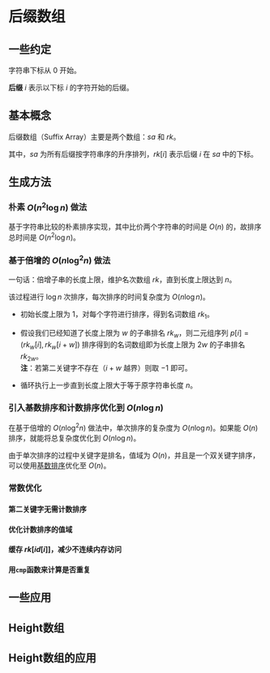 # 后缀数组

## 一些约定

字符串下标从 $0$ 开始。

**后缀** $i$ 表示以下标 $i$ 的字符开始的后缀。

## 基本概念

后缀数组（Suffix Array）主要是两个数组：$sa$ 和 $rk$。

其中，$sa$ 为所有后缀按字符串序的升序排列，$rk[i]$ 表示后缀 $i$ 在 $sa$ 中的下标。

## 生成方法

### 朴素 $O(n^2 \log n)$ 做法

基于字符串比较的朴素排序实现，其中比价两个字符串的时间是 $O(n)$ 的，故排序总时间是 $O(n^2 \log n)$。

### 基于倍增的 $O(n \log^2 n)$ 做法

一句话：倍增子串的长度上限，维护名次数组 $rk$，直到长度上限达到 $n$。

该过程进行 $\log n$ 次排序，每次排序的时间复杂度为 $O(n \log n)$。

* 初始长度上限为 $1$，对每个字符进行排序，得到名词数组 $rk_1$。

* 假设我们已经知道了长度上限为 $w$ 的子串排名 $rk_w$，则二元组序列 $p[i] = (rk_w[i], rk_w[i + w])$ 排序得到的名词数组即为长度上限为 $2w$ 的子串排名 $rk_{2w}$。  
**注**：若第二关键字不存在（$i + w$ 越界）则取 $-1$ 即可。

* 循环执行上一步直到长度上限大于等于原字符串长度 $n$。

### 引入基数排序和计数排序优化到 $O(n \log n)$

在基于倍增的 $O(n \log^2 n)$ 做法中，单次排序的复杂度为 $O(n \log n)$。如果能 $O(n)$ 排序，就能将总复杂度优化到 $O(n \log n)$。

由于单次排序的过程中关键字是排名，值域为 $O(n)$，并且是一个双关键字排序，可以使用[基数排序](../basic/sorting/radix_sort.md)优化至 $O(n)$。

### 常数优化

#### 第二关键字无需计数排序

#### 优化计数排序的值域

#### 缓存 $rk[id[i]]$，减少不连续内存访问

#### 用`cmp`函数来计算是否重复

## 一些应用

## Height数组

## Height数组的应用